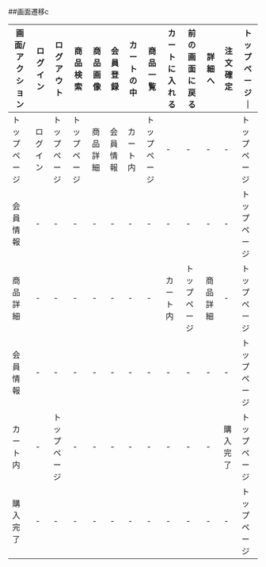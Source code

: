 ##画面遷移c

|画面/アクション|ログイン|ログアウト|商品検索|商品画像|会員登録|カートの中|商品一覧|カートに入れる|前の画面に戻る|詳細へ|注文確定|トップページ｜
|---------------|-------|---------|--------|--------|--------|---------|--------|--------------|-------------|------|--------|------------|
|トップページ   |ログイン|トップページ|トップページ|商品詳細|会員情報|カート内|トップページ|-    |-        |-     |-      |トップページ|
|会員情報       |-|-|-|-|-|-|-        |-        |-        |-        |-        |トップページ|
|商品詳細       |-       |- |-|-|-|-|-|カート内   |トップページ|商品詳細 |-|トップページ|
|会員情報       |-|-|-|-|-|-|-|-|-|-|-|トップページ|
|カート内       |-|トップページ|-|-|-|-|-|-|-|-|購入完了|トップページ|
|購入完了       |-|-|-|-|-|-|-|-|-|-|-|トップページ|

